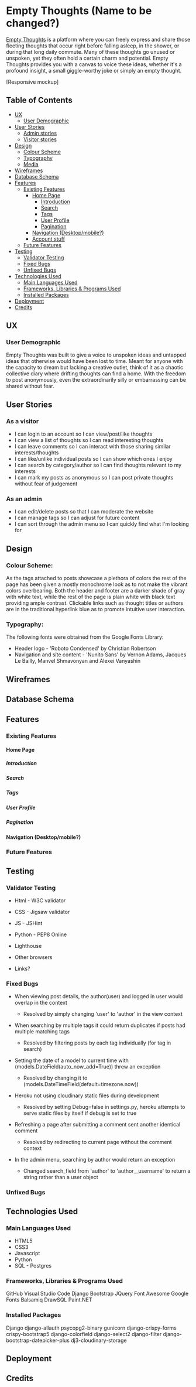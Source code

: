 # Empty Thoughts (Name to be changed?)
[Empty Thoughts](https://empty-thoughts-071e97396088.herokuapp.com/) is a platform where you can freely express and share those fleeting thoughts that occur right before falling asleep, in the shower, or during that long daily commute.
Many of these thoughts go unused or unspoken, yet they often hold a certain charm and potential.
Empty Thoughts provides you with a canvas to voice these ideas, whether it's a profound insight, a small giggle-worthy joke or simply an empty thought.

[Responsive mockup]

## Table of Contents
+ [UX](#ux)
  + [User Demographic](#user-demographic)
+ [User Stories](#user-stories)
  + [Admin stories](#admin-stories)
  + [Visitor stories](#visitor-stories)
+ [Design](#design)
  + [Colour Scheme](#colour-scheme)
  + [Typography](#typography)
  + [Media](#media)
+ [Wireframes](#wireframes)
+ [Database Schema](#database-schema)
+ [Features](#features)
  + [Existing Features](#existing-features)
    + [Home Page](#home-page)
      + [Introduction](#introduction)
      + [Search](#search)
      + [Tags](#tags)
      + [User Profile](#user-profile)
      + [Pagination](#pagination)
    + [Navigation (Desktop/mobile?)](#navigation-desktopmobile)
    + [Account stuff](#account-stuff-login-signup)
  + [Future Features](#future-features)
+ [Testing](#testing)
  + [Validator Testing](#validator-testing)
  + [Fixed Bugs](#fixed-bugs)
  + [Unfixed Bugs](#unfixed-bugs)
+ [Technologies Used](#technologies-used)
  + [Main Languages Used](#main-languages-used)
  + [Frameworks, Libraries & Programs Used](#frameworks-libraries--programs-used)
  + [Installed Packages](#installed-packages)
+ [Deployment](#deployment)
+ [Credits](#credits)

## UX

### User Demographic

Empty Thoughts was built to give a voice to unspoken ideas and untapped ideas that otherwise would have been lost to time.
Meant for anyone with the capacity to dream but lacking a creative outlet, think of it as a chaotic collective diary where drifting thoughts can find a home.
With the freedom to post anonymously, even the extraordinarily silly or embarrassing can be shared without fear.

## User Stories

### As a visitor
  - I can login to an account so I can view/post/like thoughts
  - I can view a list of thoughts so I can read interesting thoughts
  - I can leave comments so I can interact with those sharing similar interests/thoughts
  - I can like/unlike individual posts so I can show which ones I enjoy
  - I can search by category/author so I can find thoughts relevant to my interests
  - I can mark my posts as anonymous so I can post private thoughts without fear of judgement

### As an admin
  - I can edit/delete posts so that I can moderate the website
  - I can manage tags so I can adjust for future content
  - I can sort through the admin menu so I can quickly find what I'm looking for

## Design

### Colour Scheme:
As the tags attached to posts showcase a plethora of colors the rest of the page has been given a mostly monochrome look as to not make the vibrant colors overbearing.
Both the header and footer are a darker shade of gray with white text, while the rest of the page is plain white with black text providing ample contrast.
Clickable links such as thought titles or authors are in the traditional hyperlink blue as to promote intuitive user interaction.

### Typography:
The following fonts were obtained from the Google Fonts Library:
- Header logo - 'Roboto Condensed' by Christian Robertson
- Navigation and site content - 'Nunito Sans' by Vernon Adams, Jacques Le Bailly, Manvel Shmavonyan and Alexei Vanyashin

## Wireframes

## Database Schema

## Features

### Existing Features

#### Home Page

##### Introduction
##### Search
##### Tags
##### User Profile
##### Pagination

#### Navigation (Desktop/mobile?)

### Future Features

## Testing

### Validator Testing
- Html - W3C validator
- CSS - Jigsaw validator
- JS - JSHint
- Python - PEP8 Online

- Lighthouse
- Other browsers
- Links?

### Fixed Bugs
- When viewing post details, the author(user) and logged in user would overlap in the context
  - Resolved by simply changing 'user' to 'author' in the view context

- When searching by multiple tags it could return duplicates if posts had multiple matching tags
  - Resolved by filtering posts by each tag individually (for tag in search)

- Setting the date of a model to current time with (models.DateField(auto_now_add=True)) threw an exception
  - Resolved by changing it to (models.DateTimeField(default=timezone.now))

- Heroku not using cloudinary static files during development
  - Resolved by setting Debug=false in settings.py, heroku attempts to serve static files by itself if debug is set to true
  
- Refreshing a page after submitting a comment sent another identical comment
  - Resolved by redirecting to current page without the comment context

- In the admin menu, searching by author would return an exception
  - Changed search_field from 'author' to 'author__username' to return a string rather than a user object

### Unfixed Bugs

## Technologies Used

### Main Languages Used
- HTML5
- CSS3
- Javascript
- Python
- SQL - Postgres

### Frameworks, Libraries & Programs Used
GitHub
Visual Studio Code
Django
Bootstrap
JQuery
Font Awesome
Google Fonts
Balsamiq
DrawSQL
Paint.NET

### Installed Packages
Django
django-allauth
psycopg2-binary
gunicorn
django-crispy-forms
crispy-bootstrap5 
django-colorfield 
django-select2 
django-filter
django-bootstrap-datepicker-plus
dj3-cloudinary-storage

## Deployment

## Credits
